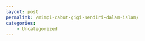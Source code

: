 ```yaml
---
layout: post
permalink: /mimpi-cabut-gigi-sendiri-dalam-islam/
categories:
    - Uncategorized
---
```



